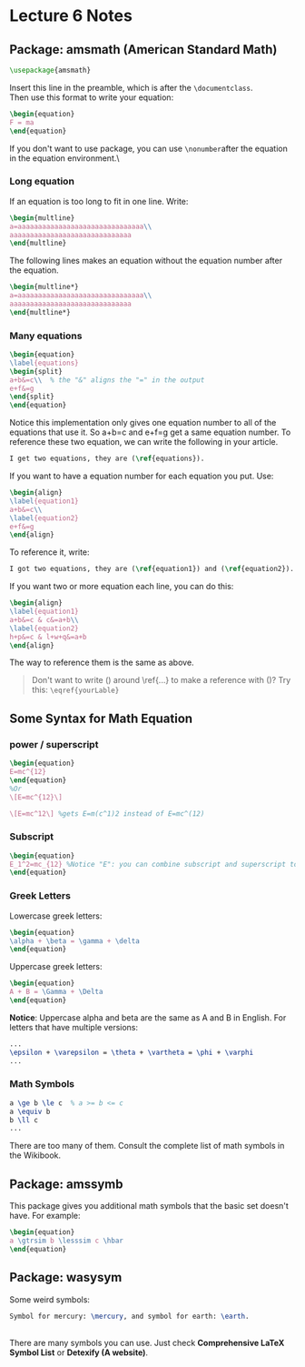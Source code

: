 Lecture 6 Notes
===============

## Package: amsmath (American Standard Math)
```LaTeX
\usepackage{amsmath}
```
Insert this line in the preamble, which is after the `\documentclass`.\
Then use this format to write your equation:
```LaTeX
\begin{equation}
F = ma
\end{equation}
```
If you don't want to use package, you can use `\nonumber`after the equation in the equation environment.\
### Long equation
If an equation is too long to fit in one line. Write:
```LaTeX
\begin{multline}
a=aaaaaaaaaaaaaaaaaaaaaaaaaaaaaaa\\
aaaaaaaaaaaaaaaaaaaaaaaaaaaaaa
\end{multline}
```
The following lines makes an equation without the equation number after the equation.
```LaTeX
\begin{multline*}
a=aaaaaaaaaaaaaaaaaaaaaaaaaaaaaaa\\
aaaaaaaaaaaaaaaaaaaaaaaaaaaaaa
\end{multline*}
```
### Many equations
```LaTeX
\begin{equation}
\label{equations}
\begin{split}
a+b&=c\\  % the "&" aligns the "=" in the output
e+f&=g
\end{split}
\end{equation}
```
Notice this implementation only gives one equation number to all of the equations that use it. So a+b=c and e+f=g get a same equation number. To reference these two equation, we can write the following in your article.
```LaTeX
I get two equations, they are (\ref{equations}).
```
If you want to have a equation number for each equation you put. Use:
```LaTeX
\begin{align}
\label{equation1}
a+b&=c\\
\label{equation2}
e+f&=g
\end{align}
```
To reference it, write:
```LaTeX
I got two equations, they are (\ref{equation1}) and (\ref{equation2}).
```
If you want two or more equation each line, you can do this:
```LaTeX
\begin{align}
\label{equation1}
a+b&=c & c&=a+b\\
\label{equation2}
h+p&=c & l+w+q&=a+b
\end{align}
```
The way to reference them is the same as above.

> Don't want to write () around \ref{...} to make a reference with ()? Try this:
> `\eqref{yourLable}`

## Some Syntax for Math Equation
### power / superscript
```LaTeX
\begin{equation}
E=mc^{12}
\end{equation}
%Or
\[E=mc^{12}\]

\[E=mc^12\] %gets E=m(c^1)2 instead of E=mc^(12)
```
### Subscript
```LaTeX
\begin{equation}
E_1^2=mc_{12} %Notice "E": you can combine subscript and superscript together!
\end{equation}
```
### Greek Letters
Lowercase greek letters:
```LaTeX
\begin{equation}
\alpha + \beta = \gamma + \delta
\end{equation}
```
Uppercase greek letters:
```LaTeX
\begin{equation}
A + B = \Gamma + \Delta
\end{equation}
```
**Notice**: Uppercase alpha and beta are the same as A and B in English.
For letters that have multiple versions:
```LaTeX
...
\epsilon + \varepsilon = \theta + \vartheta = \phi + \varphi
...
```
### Math Symbols
```LaTeX
a \ge b \le c  % a >= b <= c
a \equiv b
b \ll c
...
```
There are too many of them. Consult the complete list of math symbols in the Wikibook.

## Package: amssymb
This package gives you additional math symbols that the basic set doesn't have.
For example:
```LaTeX
\begin{equation}
a \gtrsim b \lesssim c \hbar
\end{equation}
```

## Package: wasysym
Some weird symbols:
```LaTeX
Symbol for mercury: \mercury, and symbol for earth: \earth.
```
\
There are many symbols you can use. Just check **Comprehensive LaTeX Symbol List** or **Detexify (A website)**.
